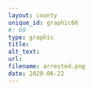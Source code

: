 ```yaml
---
layout: county 
unique_id: graphic60
#: 60
type: graphic
title: 
alt_text: 
url: 
filename: arrested.png
date: 2020-06-22
---
```

